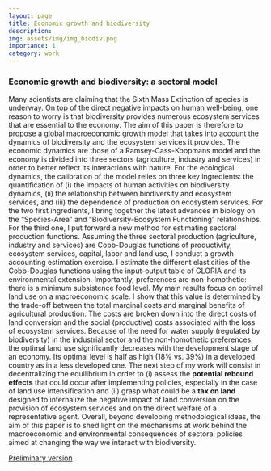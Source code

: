 ```yaml
---
layout: page
title: Economic growth and biodiversity
description: 
img: assets/img/img_biodiv.png
importance: 1
category: work
---
```

### Economic growth and biodiversity: a sectoral model

Many scientists are claiming that the Sixth Mass Extinction of species is underway. On top of the direct negative impacts on human well-being, one reason to worry is that biodiversity provides numerous ecosystem services that are essential to the economy. The aim of this paper is therefore to propose a global macroeconomic growth model that takes into account the dynamics of biodiversity and the ecosystem services it provides. The economic dynamics are those of a Ramsey-Cass-Koopmans model and the economy is divided into three sectors (agriculture, industry and services) in order to better reflect its interactions with nature. For the ecological dynamics, the calibration of the model relies on three key ingredients: the quantification of (i) the impacts of human activities on biodiversity dynamics, (ii) the relationship between biodiversity and ecosystem services, and (iii) the dependence of production on ecosystem services. For the two first ingredients, I bring together the latest advances in biology on the “Species-Area” and “Biodiversity-Ecosystem Functioning” relationships. For the third one, I put forward a new method for estimating sectoral production functions. Assuming the three sectoral production (agriculture, industry and services) are Cobb-Douglas functions of productivity, ecosystem services, capital, labor and land use, I conduct a growth accounting estimation exercise. I estimate the different elasticities of the Cobb-Douglas functions using the input-output table of GLORIA and its environmental extension. Importantly, preferences are non-homothetic: there is a minimum subsistence food level.  My main results focus on optimal land use on a macroeconomic scale. I show that this value is determined by the trade-off between the total marginal costs and marginal benefits of agricultural production. The
costs are broken down into the direct costs of land conversion and the social (productive) costs associated with the loss of ecosystem services. Because of the need for water supply (regulated by biodiversity) in the industrial sector and the non-homothetic preferences, the optimal land use significantly decreases with the development stage of an economy. Its optimal level is half as high (18% vs. 39%) in a developed country as in a less developed one.
The next step of my work will consist in decentralizing the equilibrium in order to (i) assess the **potential rebound effects** that could occur after implementing policies, especially in the case of land use intensification and (ii) grasp what could be a **tax on land** designed to internalize the negative impact of land conversion on the provision of ecosystem services and on the direct welfare of a representative agent. Overall, beyond developing methodological ideas, the aim of this paper is to shed light on the mechanisms at work behind the macroeconomic and environmental consequences of sectoral policies aimed at changing the way we interact with biodiversity.


<a href="https://lorisandre.github.io/assets/pdf/ANDRE_2024.pdf"> Preliminary version </a>

